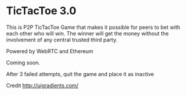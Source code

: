 # TicTacToe 3.0

This is P2P TicTacToe Game that makes it possible for peers to bet with each other who will win. The winner will get the money without the involvement of any central trusted third party.

Powered by WebRTC and Ethereum

Coming soon.

After 3 failed attempts, quit the game and place it as inactive 

Credit
http://uigradients.com/

